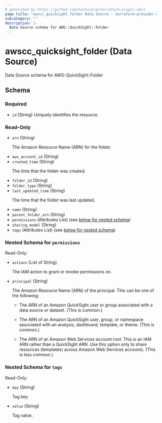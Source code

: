 ```yaml
---
# generated by https://github.com/hashicorp/terraform-plugin-docs
page_title: "awscc_quicksight_folder Data Source - terraform-provider-awscc"
subcategory: ""
description: |-
  Data Source schema for AWS::QuickSight::Folder
---
```


# awscc_quicksight_folder (Data Source)

Data Source schema for AWS::QuickSight::Folder



<!-- schema generated by tfplugindocs -->
## Schema

### Required

- `id` (String) Uniquely identifies the resource.

### Read-Only

- `arn` (String) <p>The Amazon Resource Name (ARN) for the folder.</p>
- `aws_account_id` (String)
- `created_time` (String) <p>The time that the folder was created.</p>
- `folder_id` (String)
- `folder_type` (String)
- `last_updated_time` (String) <p>The time that the folder was last updated.</p>
- `name` (String)
- `parent_folder_arn` (String)
- `permissions` (Attributes List) (see [below for nested schema](#nestedatt--permissions))
- `sharing_model` (String)
- `tags` (Attributes List) (see [below for nested schema](#nestedatt--tags))

<a id="nestedatt--permissions"></a>
### Nested Schema for `permissions`

Read-Only:

- `actions` (List of String) <p>The IAM action to grant or revoke permissions on.</p>
- `principal` (String) <p>The Amazon Resource Name (ARN) of the principal. This can be one of the
            following:</p>
         <ul>
            <li>
               <p>The ARN of an Amazon QuickSight user or group associated with a data source or dataset. (This is common.)</p>
            </li>
            <li>
               <p>The ARN of an Amazon QuickSight user, group, or namespace associated with an analysis, dashboard, template, or theme. (This is common.)</p>
            </li>
            <li>
               <p>The ARN of an Amazon Web Services account root: This is an IAM ARN rather than a QuickSight
                    ARN. Use this option only to share resources (templates) across Amazon Web Services accounts.
                    (This is less common.) </p>
            </li>
         </ul>


<a id="nestedatt--tags"></a>
### Nested Schema for `tags`

Read-Only:

- `key` (String) <p>Tag key.</p>
- `value` (String) <p>Tag value.</p>
